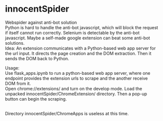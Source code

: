# innocentSpider
Webspider against anti-bot solution <br>
Python is hard to handle the anti-bot javascript, which will block the request if itself cannot run correctly. Selenium is detectable by the anti-bot javascript. Maybe a self-made google extension can beat some anti-bot solutions. <br>
Idea: An extension communicates with a Python-based web app server for the url input. It directs the page creation and the DOM extraction. Then it sends the DOM back to Python. <br>
<p>
Usage: <br>
  Use flask_apps.ipynb to run a python-based web app server, where one endpoint provides the extension urls to scrape and the another receive DOM from it.<br>
  Open chrome://extensions/ and turn on the develop mode. Load the unpacked innocentSpider/ChromeExtension/ directory. Then a pop-up button can begin the scraping. 
  
<p><p><br>
Directory innocentSpider/ChromeApps is useless at this time.
